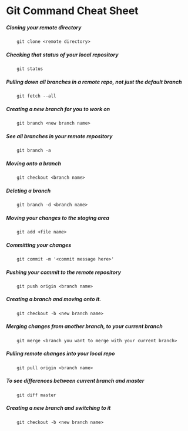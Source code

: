 # Git Command Cheat Sheet

##### Cloning your remote directory
        git clone <remote directory>

##### Checking that status of your local repository
        git status

##### Pulling down all branches in a remote repo, not just the default branch
        git fetch --all

##### Creating a new branch for you to work on
        git branch <new branch name>

##### See all branches in your remote repository
		git branch -a

##### Moving onto a branch
        git checkout <branch name>

##### Deleting a branch
		git branch -d <branch name>

##### Moving your changes to the staging area
        git add <file name>

##### Committing your changes
        git commit -m '<commit message here>'

##### Pushing your commit to the remote repository
        git push origin <branch name>

##### Creating a branch and moving onto it.
        git checkout -b <new branch name>

##### Merging changes from another branch, to your current branch
        git merge <branch you want to merge with your current branch>

##### Pulling remote changes into your local repo
        git pull origin <branch name>

##### To see differences between current branch and master
		git diff master

##### Creating a new branch and switching to it
		git checkout -b <new branch name>
 
